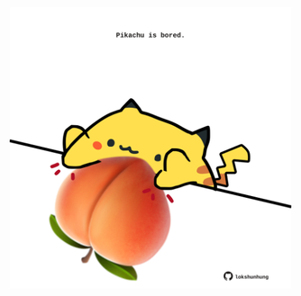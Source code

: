 <!-- built at 04/05/2022, 04:08:26 UTC -->
<p align="center">
  <img width="500" height="500" src="./ReadmeImage.svg">
</p>
